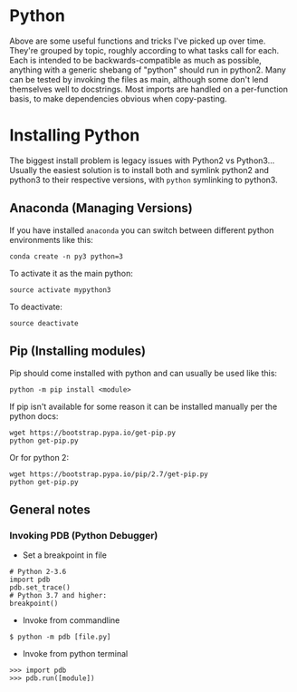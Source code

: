 # Python

Above are some useful functions and tricks I've picked up over time. They're grouped by topic, roughly according to what tasks call for each. Each is intended to be backwards-compatible as much as possible, anything with a generic shebang of "python" should run in python2. Many can be tested by invoking the files as main, although some don't lend themselves well to docstrings. Most imports are handled on a per-function basis, to make dependencies obvious when copy-pasting.

# Installing Python

The biggest install problem is legacy issues with Python2 vs Python3... Usually the easiest solution is to install both and symlink python2 and python3 to their respective versions, with `python` symlinking to python3.

## Anaconda (Managing Versions)

If you have installed `anaconda` you can switch between different python environments like this:

```
conda create -n py3 python=3
```

To activate it as the main python:

```
source activate mypython3
```

To deactivate:

```
source deactivate
```

## Pip (Installing modules)

Pip should come installed with python and can usually be used like this:

```
python -m pip install <module>
```

If pip isn't available for some reason it can be installed manually per the python docs:

```
wget https://bootstrap.pypa.io/get-pip.py
python get-pip.py
```

Or for python 2:

```
wget https://bootstrap.pypa.io/pip/2.7/get-pip.py
python get-pip.py
```

## General notes

### Invoking PDB (Python Debugger)

* Set a breakpoint in file

```
# Python 2-3.6
import pdb
pdb.set_trace()
# Python 3.7 and higher:
breakpoint()
```

* Invoke from commandline

```
$ python -m pdb [file.py]
```

* Invoke from python terminal

```
>>> import pdb
>>> pdb.run([module])
```

